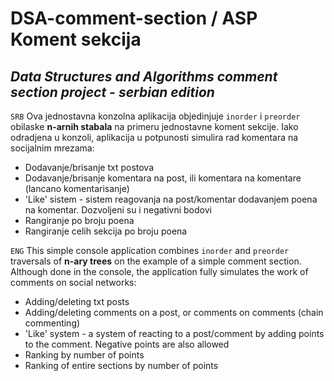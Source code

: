 # DSA-comment-section / ASP Koment sekcija
## *Data Structures and Algorithms comment section project - serbian edition*

`SRB`
Ova jednostavna konzolna aplikacija objedinjuje `inorder` i `preorder` obilaske **n-arnih stabala** na primeru jednostavne koment sekcije.
Iako odradjena u konzoli, aplikacija u potpunosti simulira rad komentara na socijalnim mrezama:

- Dodavanje/brisanje txt postova
- Dodavanje/brisanje komentara na post, ili komentara na komentare (lancano komentarisanje)
- 'Like' sistem - sistem reagovanja na post/komentar dodavanjem poena na komentar. Dozvoljeni su i negativni bodovi
- Rangiranje po broju poena
- Rangiranje celih sekcija po broju poena

`ENG`
This simple console application combines `inorder` and `preorder` traversals of **n-ary trees** on the example of a simple comment section.
Although done in the console, the application fully simulates the work of comments on social networks:

- Adding/deleting txt posts
- Adding/deleting comments on a post, or comments on comments (chain commenting)
- 'Like' system - a system of reacting to a post/comment by adding points to the comment. Negative points are also allowed
- Ranking by number of points
- Ranking of entire sections by number of points
